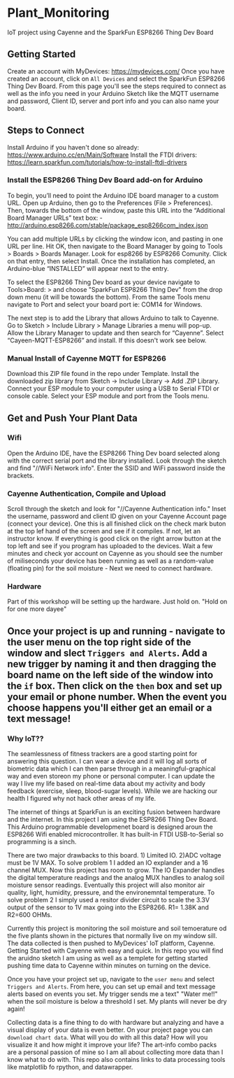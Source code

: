 # Plant_Monitoring
IoT project using Cayenne and the SparkFun ESP8266 Thing Dev Board

## Getting Started
Create an account with MyDevices: https://mydevices.com/
Once you have created an account, click on `All Devices` and select the SparkFun ESP8266 Thing Dev Board. 
From this page you'll see the steps required to connect as well as the info you need in your Arduino Sketch like the MQTT username and password, Client ID, server and port info and you can also name your board.

## Steps to Connect 
Install Arduino if you haven't done so already: https://www.arduino.cc/en/Main/Software 
Install the FTDI drivers: https://learn.sparkfun.com/tutorials/how-to-install-ftdi-drivers


### Install the ESP8266 Thing Dev Board add-on for Arduino
To begin, you’ll need to point the Arduino IDE board manager to a custom URL. Open up Arduino, then go to the Preferences (File > Preferences). Then, towards the bottom of the window, paste this URL into the “Additional Board Manager URLs” text box: - http://arduino.esp8266.com/stable/package_esp8266com_index.json 

You can add multiple URLs by clicking the window icon, and pasting in one URL per line. Hit OK, then navigate to the Board Manager by going to Tools > Boards > Boards Manager. Look for esp8266 by ESP8266 Comunity. Click on that entry, then select Install. Once the installation has completed, an Arduino-blue “INSTALLED” will appear next to the entry.

To select the ESP8266 Thing Dev board as your device navigate to Tools>Board:  > and choose "SparkFun ESP8266 Thing Dev" from the drop down menu (it will be towards the bottom). From the same Tools menu navigate to Port and select your board port ie: COM14 for Windows.


The next step is to add the Library that allows Arduino to talk to Cayenne. Go to Sketch > Include Library > Manage Libraries a menu will pop-up. Allow the Library Manager to update and then search for “Cayenne”. Select “Cayeen-MQTT-ESP8266”  and install. If this doesn't work see below. 

### Manual Install of Cayenne MQTT for ESP8266
Download this ZIP file found in the repo under Template. 
Install the downloaded zip library from Sketch -> Include Library -> Add .ZIP Library.
Connect your ESP module to your computer using a USB to Serial FTDI or console cable.
Select your ESP module and port from the Tools menu.

## Get and Push Your Plant Data

### Wifi
Open the Arduino IDE, have the ESP8266 Thing Dev board selected along with the correct serial port and the library installed. Look through the sketch and find "//WiFi Network info". Enter the SSID and WiFi password inside the brackets. 

### Cayenne Authentication, Compile and Upload
Scroll through the sketch and look for "//Cayenne Authentication info." Inset the username, password and client ID given on your Cayenne Account page (connect your device). One this is all finished click on the check mark buton at the top lef hand of the screen and see if it compiles. If not, let an instructor know. If everything is good click on the right arrow button at the top left and see if you program has uploaded to the devices. Wait a few minutes and check yor account on Cayenne as you should see the number of miliseconds your device has been running as well as a random-value (floating pin) for the soil moisture - Next we need to connect hardware.  


### Hardware
Part of this workshop will be setting up the hardware. Just hold on. "Hold on for one more dayee"


Once your project is up and running - navigate to the user menu on the top right side of the  window and slect `Triggers and Alerts`. Add a new trigger by naming it and then dragging the board name on the left side of the window into the `if` box. 
Then click on the `then` box and set up your email or phone number. When the event you choose happens you'll either get an email or a text message! 
-----------------------------------------------------------------------------------------------------------------------------------------------------------------------------------------------------------
### Why IoT??

The seamlessness of fitness trackers are a good starting point for answering this question. I can wear a device and it will log all sorts of biometric data 
which I can then parse through in a meaningful-graphical way and even storeon my phone or personal computer. I can update the way I live my life based on real-time data 
about my activity and body feedback (exercise, sleep, blood-sugar levels). While we are hacking our health I figured why not hack other areas of my life. 

The internet of things at SparkFun is an exciting fusion between hardware and the internet. In this project I am using the ESP8266 Thing Dev Board. This Arduino
programmable developmenet board is designed aroun the ESP8266 Wifi enabled microcontroller. It has built-in FTDI USB-to-Serial so programming is a sinch. 

There are two major drawbacks to this board. 1) Limited IO. 2)ADC voltage must be 1V MAX. To solve problem 1 I added an IO explander and a 16 channel MUX. Now this project
has room to grow. The IO Expander handles the digital temperature readings and the analog MUX handles to analog soil moisture sensor readings. Eventually this project will
also monitor air quality, light, humidity, pressure, and the environemntal temperature. To solve problem 2 I simply used a resitor divider circuit to scale the 3.3V output
of the sensor to 1V max going into the ESP8266. R1= 1.38K and R2=600 OHMs. 

Currently this project is monitoring the soil moisture and soil temoerature od the five plants shown in the pictures that normally live on my window sill. The data collected
is then pushed to MyDevices' IoT platform, Cayenne. Getting Started with Cayenne with easy and quick. In this repo you will find the aruidno sketch I am using as well as a templete 
for getting started pushing time data to Cayenne within minutes on turning on the device. 

Once you have your project set up, navigate to the `user menu` and select `Triggers and Alerts`. From here, you can set up email and text message alerts based on events you set. My trigger
sends me a text" "Water me!!" when the soil moisture is below a threshold I set. My plants will never be dry again!

Collecting data is a fine thing to do with hardware but analyzing and have a visual display of your data is even better. On your project page you can `download chart data`. What will
you do with all this data? How will you visualize it and how might it improve your life? The art-info combo packs are a personal passion of mine so I am all about collecting more data than 
I know what to do with.  This repo also contains links to data processing tools like matplotlib fo rpython, and datawrapper. 